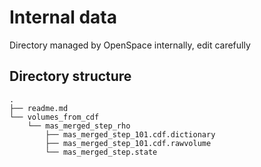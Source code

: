 # Internal data
Directory managed by OpenSpace internally, edit carefully

## Directory structure
```
.
├── readme.md
└── volumes_from_cdf
    └── mas_merged_step_rho
        ├── mas_merged_step_101.cdf.dictionary
        ├── mas_merged_step_101.cdf.rawvolume
        └── mas_merged_step.state


```

